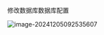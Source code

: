 修改数据库数据库配置

![image-20241205092535607](C:\Users\gakki\AppData\Roaming\Typora\typora-user-images\image-20241205092535607.png)
